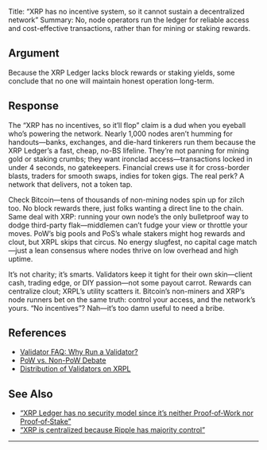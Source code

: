 Title: “XRP has no incentive system, so it cannot sustain a decentralized network”
Summary: No, node operators run the ledger for reliable access and cost-effective transactions, rather than for mining or staking rewards.

## Argument  
Because the XRP Ledger lacks block rewards or staking yields, some conclude that no one will maintain honest operation long-term.

## Response  
The “XRP has no incentives, so it’ll flop” claim is a dud when you eyeball who’s powering the network. Nearly 1,000 nodes aren’t humming for handouts—banks, exchanges, and die-hard tinkerers run them because the XRP Ledger’s a fast, cheap, no-BS lifeline. They’re not panning for mining gold or staking crumbs; they want ironclad access—transactions locked in under 4 seconds, no gatekeepers. Financial crews use it for cross-border blasts, traders for smooth swaps, indies for token gigs. The real perk? A network that delivers, not a token tap.

Check Bitcoin—tens of thousands of non-mining nodes spin up for zilch too. No block rewards there, just folks wanting a direct line to the chain. Same deal with XRP: running your own node’s the only bulletproof way to dodge third-party flak—middlemen can’t fudge your view or throttle your moves. PoW’s big pools and PoS’s whale stakers might hog rewards and clout, but XRPL skips that circus. No energy slugfest, no capital cage match—just a lean consensus where nodes thrive on low overhead and high uptime.

It’s not charity; it’s smarts. Validators keep it tight for their own skin—client cash, trading edge, or DIY passion—not some payout carrot. Rewards can centralize clout; XRPL’s utility scatters it. Bitcoin’s non-miners and XRP’s node runners bet on the same truth: control your access, and the network’s yours. “No incentives”? Nah—it’s too damn useful to need a bribe.

## References
- [Validator FAQ: Why Run a Validator?](https://xrpl.org/run-a-rippled-validator.html)
- [PoW vs. Non-PoW Debate](https://ripple.com/insights/)
- [Distribution of Validators on XRPL](https://xrpscan.com/validators)

## See Also
- [“XRP Ledger has no security model since it’s neither Proof‑of‑Work nor Proof‑of‑Stake”](xrp-ledger-has-no-security-model-since-its-neither-proof-of-work-nor-proof-of-stake.html)
- [“XRP is centralized because Ripple has majority control”](xrp-is-centralized-because-ripple-has-majority-control.html)

---

